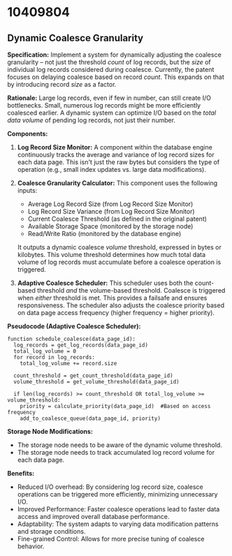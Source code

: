 # 10409804

## Dynamic Coalesce Granularity

**Specification:** Implement a system for dynamically adjusting the coalesce granularity – not just the threshold *count* of log records, but the *size* of individual log records considered during coalesce. Currently, the patent focuses on delaying coalesce based on record *count*. This expands on that by introducing record *size* as a factor.

**Rationale:**  Large log records, even if few in number, can still create I/O bottlenecks.  Small, numerous log records might be more efficiently coalesced earlier. A dynamic system can optimize I/O based on the *total data volume* of pending log records, not just their number.

**Components:**

1.  **Log Record Size Monitor:**  A component within the database engine continuously tracks the average and variance of log record sizes for each data page. This isn't just the raw bytes but considers the type of operation (e.g., small index updates vs. large data modifications).

2.  **Coalesce Granularity Calculator:** This component uses the following inputs:
    *   Average Log Record Size (from Log Record Size Monitor)
    *   Log Record Size Variance (from Log Record Size Monitor)
    *   Current Coalesce Threshold (as defined in the original patent)
    *   Available Storage Space (monitored by the storage node)
    *   Read/Write Ratio (monitored by the database engine)

    It outputs a dynamic coalesce *volume* threshold, expressed in bytes or kilobytes.  This volume threshold determines how much total data volume of log records must accumulate before a coalesce operation is triggered.

3.  **Adaptive Coalesce Scheduler:**  This scheduler uses both the count-based threshold *and* the volume-based threshold.  Coalesce is triggered when *either* threshold is met. This provides a failsafe and ensures responsiveness.  The scheduler also adjusts the coalesce priority based on data page access frequency (higher frequency = higher priority).

**Pseudocode (Adaptive Coalesce Scheduler):**

```
function schedule_coalesce(data_page_id):
  log_records = get_log_records(data_page_id)
  total_log_volume = 0
  for record in log_records:
    total_log_volume += record.size

  count_threshold = get_count_threshold(data_page_id)
  volume_threshold = get_volume_threshold(data_page_id)

  if len(log_records) >= count_threshold OR total_log_volume >= volume_threshold:
    priority = calculate_priority(data_page_id)  #Based on access frequency
    add_to_coalesce_queue(data_page_id, priority)
```

**Storage Node Modifications:**

*   The storage node needs to be aware of the dynamic volume threshold.
*   The storage node needs to track accumulated log record volume for each data page.

**Benefits:**

*   Reduced I/O overhead: By considering log record size, coalesce operations can be triggered more efficiently, minimizing unnecessary I/O.
*   Improved Performance: Faster coalesce operations lead to faster data access and improved overall database performance.
*   Adaptability: The system adapts to varying data modification patterns and storage conditions.
*   Fine-grained Control: Allows for more precise tuning of coalesce behavior.